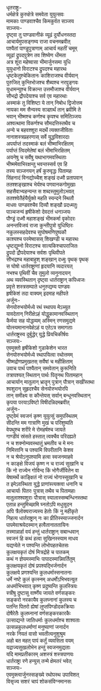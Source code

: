 धृतराष्ट्रः-  
धर्मक्षेत्रे कुरुक्षेत्रे समवेता युयुत्सवः  
मामकाः पाण्डवाश्चैव किमकुर्वत सञ्जय  
सञ्जयः-  
दृष्ट्वा तु पाण्डवानीकं व्यूढं दुर्योधनस्तदा  
आचार्यमुपसङ्गम्य राजा वचनमब्रवीत्  
पश्यैतां पाण्डुपुत्राणाम् आचार्य महतीं चमूम्  
व्यूढां द्रुपदपुत्रेण तव शिष्येण धीमता  
अत्र शूरा महेष्वासा भीमार्जुनसमा युधि  
युयुधानो विराटश्च द्रुपदश्च महारथः  
धृष्टकेतुश्चेकितानः काशिराजश्च वीर्यवान्  
पुरुजित् कुन्तिभोजश्च शैब्यश्च नरपुङ्गवः  
युधामन्युश्च विक्रान्त उत्तमौजाश्च वीर्यवान्  
सौभद्रो द्रौपदेयाश्च सर्व एव महारथाः  
अस्माकं तु विशिष्टा ये तान् निबोध द्विजोत्तम  
नायका मम सैन्यस्य सञ्ज्ञार्थं तान् ब्रवीमि ते  
भवान् भीष्मश्च कर्णश्च कृपश्च समितिञ्जयः  
अश्वत्थामा विकर्णश्च सौमदत्तिस्तथैव च  
अन्ये च बहवश्शूरा मदर्थे त्यक्तजीविताः  
नानाशस्त्रप्रहरणास् सर्वे युद्धविशारदाः  
अपर्याप्तं तदस्माकं बलं भीष्माभिरक्षितम्  
पर्याप्तं त्विदमेतेषां बलं भीमाभिरक्षितम्  
अयनेषु च सर्वेषु यथाभागमवस्थिताः  
भीष्ममेवाभिरक्षन्तु भवन्तस्सर्व एव हि  
तस्य सञ्जनयन् हर्षं कुरुवृद्धः पितामहः  
सिंहनादं विनद्योच्चैश् शङ्खं दध्मौ प्रतापवान्  
ततश्शङ्खाश्च भेर्यश्च पणवानकगोमुखाः  
सहसैवाभ्यहन्यन्त स शब्दस्तुमुलोऽभवत्  
ततश्श्वेतैर्हयैर्युक्ते महति स्यन्दने स्थितौ  
माधवः पाण्डवश्चैव दिव्यौ शङ्खौ प्रदध्मतुः  
पाञ्चजन्यं हृषीकेशो देवदत्तं धनञ्जयः  
पौण्ड्रं दध्मौ महाशङ्खं भीमकर्मा वृकोदरः  
अनन्तविजयं राजा कुन्तीपुत्रो युधिष्ठिरः  
नकुलस्सहदेवश्च सुघोषमणिपुष्पकौ  
काश्यश्च परमेष्वासस् शिखण्डी च महारथः  
धृष्टद्युम्नो विराटश्च सात्यकिश्चापराजितः  
द्रुपदो द्रौपदेयाश्च सर्वशः पृथिवीपते  
सौभद्रश्च महाबाहुश् शङ्खान् दध्मुः पृथक् पृथक्  
स घोषो धार्तराष्ट्राणां हृदयानि व्यदारयत्  
नभश्च पृथिवीं चैव तुमुलो व्यनुनादयन्  
अथ व्यवस्थितान् दृष्ट्वा धार्तराष्ट्रान् कपिध्वजः  
प्रवृत्ते शस्त्रसम्पाते धनुरुद्यम्य पाण्डवः  
हृषीकेशं तदा वाक्यम् इदमाह महीपते  
अर्जुनः-  
सेनयोरुभयोर्मध्ये रथं स्थापय मेऽच्युत  
यावदेतान् निरीक्षेऽहं योद्धुकामानवस्थितान्  
कैर्मया सह योद्धव्यम् अस्मिन् रणसमुद्यमे  
योत्स्यमानानवेक्षेऽहं य एतेऽत्र समागताः  
धार्तराष्ट्रस्य दुर्बुद्धेर् युद्धे प्रियचिकीर्षवः  
सञ्जयः-  
एवमुक्तो हृषीकेशो गुडाकेशेन भारत  
सेनयोरुभयोर्मध्ये स्थापयित्वा रथोत्तमम्  
भीष्मद्रोणप्रमुखतस् सर्वेषां च महीक्षिताम्  
उवाच पार्थ पश्यैतान् समवेतान् कुरूनिति  
तत्रापश्यत् स्थितान् पार्थः पितॄनथ पितामहान्  
आचार्यान् मातुलान् भ्रातॄन् पुत्रान् पौत्रान् सखींस्तथा  
श्वशुरान् सुहृदश्चैव सेनयोरुभयोरपि  
तान् समीक्ष्य स कौन्तेयस् सर्वान् बन्धूनवस्थितान्  
कृपया परयाऽविष्टो विषीदन्निदमब्रवीत्  
अर्जुनः-  
दृष्ट्वेमं स्वजनं कृष्ण युयुत्सुं समुपस्थितम्  
सीदन्ति मम गात्राणि मुखं च परिशुष्यति  
वेपथुश्च शरीरे मे रोमहर्षश्च जायते  
गाण्डीवं स्रंसते हस्तात् त्वक्चैव परिदह्यते  
न च शक्नोम्यवस्थातुं भ्रमतीव च मे मनः  
निमित्तानि च पश्यामि विपरीतानि केशव  
न च श्रेयोऽनुपश्यामि हत्वा स्वजनमाहवे  
न काङ्क्षे विजयं कृष्ण न च राज्यं सुखानि च  
किं नो राज्येन गोविन्द किं भोगैर्जीवितेन वा  
येषामर्थे काङ्क्षितं नो राज्यं भोगास्सुखानि च  
त इमेऽवस्थिता युद्धे प्राणांस्त्यक्त्वा धनानि च  
आचार्याः पितरः पुत्रास् तथैव च पितामहाः  
मातुलाश्श्वशुराः पौत्रास् स्यालास्सम्बन्धिनस्तथा  
एतान्न हन्तुमिच्छामि घ्नतोऽपि मधुसूदन  
अपि त्रैलोक्यराज्यस्य हेतोः किं नु महीकृते  
निहत्य धार्तराष्ट्रान् नः का प्रीतिस्स्याज्जनार्दन  
पापमेवाश्रयेदस्मान् हत्वैतानाततायिनः  
तस्मान्नार्हा वयं हन्तुं धार्तराष्ट्रान् सबान्धवान्  
स्वजनं हि कथं हत्वा सुखिनस्स्याम माधव  
यद्यप्येते न पश्यन्ति लोभोपहतचेतसः  
कुलक्षयकृतं दोषं मित्रद्रोहे च पातकम्  
कथं न ज्ञेयमस्माभिः पापादस्मान्निवर्तितुम्  
कुलक्षयकृतं दोषं प्रपश्यद्भिर्जनार्दन  
कुलक्षये प्रणश्यन्ति कुलधर्मास्सनातनाः  
धर्मे नष्टे कुलं कृत्स्नम् अधर्मोऽभिभवत्युत  
अधर्माभिभवात् कृष्ण प्रदुष्यन्ति कुलस्त्रियः  
स्त्रीषु दुष्टासु वार्ष्णेय जायते वर्णसङ्करः  
सङ्करो नरकायैव कुलघ्नानां कुलस्य च  
पतन्ति पितरो ह्येषां लुप्तपिण्डोदकक्रियाः  
दोषैरेतैः कुलघ्नानां वर्णसङ्करकारकैः  
उत्साद्यन्ते जातिधर्माः कुलधर्माश्च शाश्वताः  
उत्सन्नकुलधर्माणां मनुष्याणां जनार्दन  
नरके नियतं वासो भवतीत्यनुशुश्रुम  
अहो बत महत् पापं कर्तुं व्यवसिता वयम्  
यद्राज्यसुखलोभेन हन्तुं स्वजनमुद्यताः  
यदि मामप्रतीकारम् अशस्त्रं शस्त्रपाणयः  
धार्तराष्ट्रा रणे हन्युस् तन्मे क्षेमतरं भवेत्  
सञ्जयः-  
एवमुक्त्वार्जुनस्सङ्ख्ये रथोपस्थ उपाविशत्  
विसृज्य सशरं चापं शोकसंविग्नमानसः  
